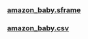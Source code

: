 ### [amazon_baby.sframe](https://drive.google.com/drive/folders/10SNWGVK6EfTq5PRbR2PLQDBaZR82CKrI?usp=sharing)
### [amazon_baby.csv](https://drive.google.com/file/d/10rESuM5zHoe30ou_Qkd9884k7ANv35Kk/view?usp=sharing)
